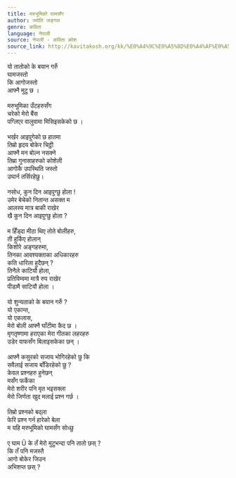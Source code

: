 ```yaml
---
title: मरुभूमिको घामसँग
author: ज्योति जङ्गल
genre: कविता
language: नेपाली
source: नेपाली - कविता कोश
source_link: http://kavitakosh.org/kk/%E0%A4%9C%E0%A5%8D%E0%A4%AF%E0%A5%8B%E0%A4%A4%E0%A4%BF_%E0%A4%9C%E0%A4%99%E0%A5%8D%E0%A4%97%E0%A4%B2
---
```


यो तातोको के बयान गरुँ  
घामजस्तो  
कि आगोजस्तो  
आफ्नै मुटु छ ।  
   
मरुभूमिका उँटहरुसँग  
चरेको मेरो बैंस  
पग्लिएर वालुवामा मिसिइसकेको छ ।  
   
भर्खर आइपुगेको छ हातमा  
तिम्रो हृदय बोकेर चिट्ठी  
आफ्नै मन बोल्न नसक्ने  
तिम्रा गुनासाहरुको कोशेली  
आगोकै उपस्थिति जस्तो  
उघार्न तर्सिरहेछु।  
   
नसोध, कुन दिन आइपुग्छु होला !  
उमेर बेचेको नितान्त असक्त म  
आलस्य मात्र बाकी राखेर  
खै कुन दिन आइपुग्छु होला ?  
   
म हिँड्दा मीठा थिए तोते बोलीहरु,  
ती हुर्किए होलान्  
किशोरे अङ्गहरुमा,  
तिनका आवश्यक्ताका अधिकारहरु  
कति धारिला हुदैछन् ?  
तिनैले काटियौ होला,  
प्रतिविम्वमा मात्रै रुप राखेर  
पीडामै साटियौ होला ।  
   
यो शुन्यताको के बयान गरुँ ?  
यो एकान्त,  
यो एकलास,  
मेरो बोली आफ्नै घाँटीमा कैद छ ।  
मृगतृष्णामा हराएका मेरा गीतका लहरहरु  
उडेर वाफसँग बिलाइसकेका छन् ।  
   
आफ्नै कसुरको सजाय भोगिरहेको छु कि  
सवैलाई सजाय बाँडिरहेको छु ?  
केवल प्रश्नहरु हुनेछन्  
मसँग फर्केका  
मेरो शरीर पनि मृत भइसक्ला  
मेरो जिर्णता खुद मलाई प्रश्न गर्छ ।  
   
तिम्रो प्रश्नको बद्ला  
फेरि प्रश्न गर्न हारेको बेला  
म यहि मरुभूमिको घामसँग सोध्छु  
   
ए घाम Û के तँ मेरो मुटुभन्दा पनि तातो छस् ?  
कि तँ पनि मजस्तै  
आगो बोकेर जिउन  
अभिशप्त छस् ?

